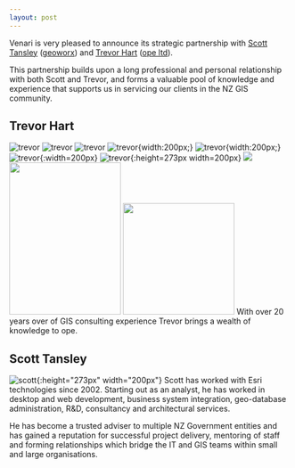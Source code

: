 ```yaml
---
layout: post
---
```


Venari is very pleased to announce its strategic partnership with [Scott Tansley][scott-tansley] ([geoworx][geoworx]) and [Trevor Hart][trevor-hart] ([ope ltd][ope]).

This partnership builds upon a long professional and personal relationship with both Scott and Trevor, and forms a valuable pool of knowledge and experience that supports us in servicing our clients in the NZ GIS community.

## Trevor Hart
![trevor](../../../img/partnerships/trevor.jpg)
![trevor](../../../img/partnerships/trevor.jpg#thumbnail)
![trevor](../../../img/partnerships/trevor.jpg#portrait)
![trevor](../../../img/partnerships/trevor.jpg){width:200px;}
![trevor](../../../img/partnerships/trevor.jpg){width:200px;}
![trevor](../../../img/partnerships/trevor.jpg){:width=200px}
![trevor](../../../img/partnerships/trevor.jpg){:height=273px width=200px}
<img src="../../../img/partnerships/trevor.jpg">
<img src="../../../img/partnerships/trevor.jpg" width="200" height="273">
<img src="../../../img/partnerships/trevor.jpg" width="200" >
With over 20 years over of GIS consulting experience Trevor brings a wealth of knowledge to ope.

## Scott Tansley
![scott](../../../img/partnerships/scott.jpg){:height="273px" width="200px"}
Scott has worked with Esri technologies since 2002.  Starting out as an analyst, he has worked in desktop and web development, business system integration, geo-database administration, R&D, consultancy and architectural services.  

He has become a trusted adviser to multiple NZ Government entities and has gained a reputation for successful project delivery, mentoring of staff and forming relationships which bridge the IT and GIS teams within small and large organisations.

[scott-tansley]: https://www.linkedin.com/in/scotttansley
[trevor-hart]: https://www.linkedin.com/in/trevorhartgis/
[geoworx]: https://www.geoworx.co.nz
[ope]: https://ope.nz/
